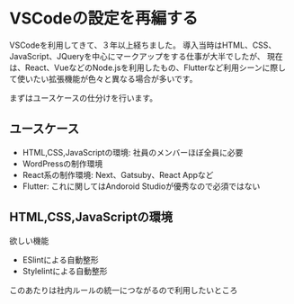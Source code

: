# VSCodeの設定を再編する

VSCodeを利用してきて、３年以上経ちました。
導入当時はHTML、CSS、JavaScript、JQueryを中心にマークアップをする仕事が大半でしたが、
現在は、React、VueなどのNode.jsを利用したもの、Flutterなど利用シーンに際して使いたい拡張機能が色々と異なる場合が多いです。

まずはユースケースの仕分けを行います。

## ユースケース

- HTML,CSS,JavaScriptの環境: 社員のメンバーほぼ全員に必要
- WordPressの制作環境
- React系の制作環境: Next、Gatsuby、React Appなど
- Flutter: これに関してはAndoroid Studioが優秀なので必須ではない

## HTML,CSS,JavaScriptの環境

欲しい機能

- ESlintによる自動整形
- Stylelintによる自動整形

このあたりは社内ルールの統一につながるので利用したいところ

